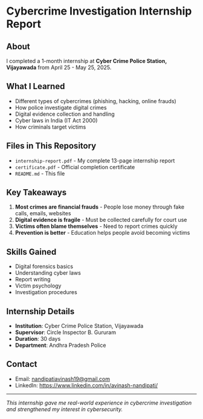 # Cybercrime Investigation Internship Report

## About
I completed a 1-month internship at **Cyber Crime Police Station, Vijayawada** from April 25 - May 25, 2025.

## What I Learned
- Different types of cybercrimes (phishing, hacking, online frauds)
- How police investigate digital crimes
- Digital evidence collection and handling
- Cyber laws in India (IT Act 2000)
- How criminals target victims

## Files in This Repository
- `internship-report.pdf` - My complete 13-page internship report
- `certificate.pdf` - Official completion certificate
- `README.md` - This file

## Key Takeaways
1. **Most crimes are financial frauds** - People lose money through fake calls, emails, websites
2. **Digital evidence is fragile** - Must be collected carefully for court use
3. **Victims often blame themselves** - Need to report crimes quickly
4. **Prevention is better** - Education helps people avoid becoming victims

## Skills Gained
- Digital forensics basics
- Understanding cyber laws
- Report writing
- Victim psychology
- Investigation procedures

## Internship Details
- **Institution**: Cyber Crime Police Station, Vijayawada
- **Supervisor**: Circle Inspector B. Gururam  
- **Duration**: 30 days
- **Department**: Andhra Pradesh Police

## Contact
- Email: nandipatiavinash19@gmail.com
- LinkedIn: https://www.linkedin.com/in/avinash-nandipati/

---
*This internship gave me real-world experience in cybercrime investigation and strengthened my interest in cybersecurity.*
